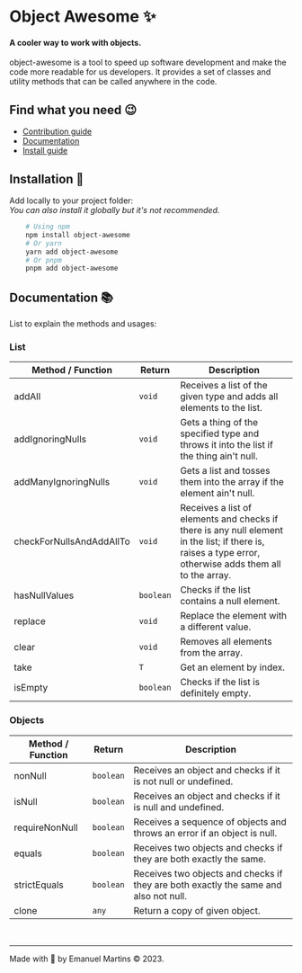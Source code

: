 # Object Awesome ✨

#### A cooler way to work with objects.

object-awesome is a tool to speed up software development and make the code more readable for us developers. It provides a set of classes and utility methods that can be called anywhere in the code.

## Find what you need 😉

-   [Contribution guide]()
-   [Documentation](#doc)
-   [Install guide](#install)

## <a name="install"></a>Installation 🔧

Add locally to your project folder: <br/>
_You can also install it globally but it's not recommended._

```bash
    # Using npm
    npm install object-awesome
    # Or yarn
    yarn add object-awesome
    # Or pnpm
    pnpm add object-awesome
```

## <a name="doc"></a>Documentation 📚

List to explain the methods and usages:<br/>

### List

| Method / Function        | Return    | Description                                                                                                                                              |
| ------------------------ | --------- | -------------------------------------------------------------------------------------------------------------------------------------------------------- |
| addAll                   | `void`    | Receives a list of the given type and adds all elements to the list.                                                                                     |
| addIgnoringNulls         | `void`    | Gets a thing of the specified type and throws it into the list if the thing ain't null.                                                                  |
| addManyIgnoringNulls     | `void`    | Gets a list and tosses them into the array if the element ain't null.                                                                                    |
| checkForNullsAndAddAllTo | `void`    | Receives a list of elements and checks if there is any null element in the list; if there is, raises a type error, otherwise adds them all to the array. |
| hasNullValues            | `boolean` | Checks if the list contains a null element.                                                                                                              |
| replace                  | `void`    | Replace the element with a different value.                                                                                                              |
| clear                    | `void`    | Removes all elements from the array.                                                                                                                     |
| take                     | `T`       | Get an element by index.                                                                                                                                 |
| isEmpty                  | `boolean` | Checks if the list is definitely empty.                                                                                                                  |

### Objects

| Method / Function | Return    | Description                                                                          |
| ----------------- | --------- | ------------------------------------------------------------------------------------ |
| nonNull           | `boolean` | Receives an object and checks if it is not null or undefined.                        |
| isNull            | `boolean` | Receives an object and checks if it is null and undefined.                           |
| requireNonNull    | `boolean` | Receives a sequence of objects and throws an error if an object is null.             |
| equals            | `boolean` | Receives two objects and checks if they are both exactly the same.                   |
| strictEquals      | `boolean` | Receives two objects and checks if they are both exactly the same and also not null. |
| clone             | `any`     | Return a copy of given object.                                                       |

<br/><hr/>
Made with 💜 by Emanuel Martins © 2023.
